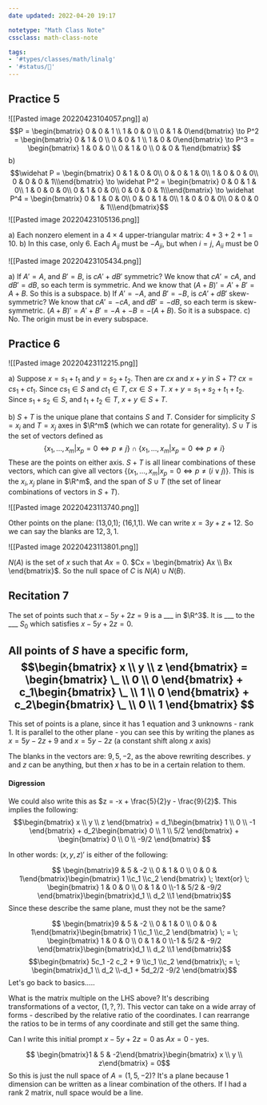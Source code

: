 ```yaml
---
date updated: 2022-04-20 19:17

notetype: "Math Class Note"
cssclass: math-class-note

tags: 
- '#types/classes/math/linalg'
- '#status/🚧'
---
```


## Practice 5

![[Pasted image 20220423104057.png]]
a) 
$$P = \begin{bmatrix} 0 & 0 & 1 \\ 1 & 0 & 0 \\ 0 & 1 & 0\end{bmatrix} \to P^2 = \begin{bmatrix} 0 & 1 & 0 \\ 0 & 0 & 1 \\ 1 & 0 & 0\end{bmatrix} \to P^3 = \begin{bmatrix} 1 & 0 & 0 \\ 0 & 1 & 0 \\ 0 & 0 & 1\end{bmatrix} $$
b)
$$\widehat P = \begin{bmatrix} 0 & 1 & 0 & 0\\ 0 & 0 & 1 & 0\\ 1 & 0 & 0 & 0\\ 0 & 0 & 0 & 1\\\end{bmatrix} \to \widehat P^2 = \begin{bmatrix} 0 & 0 & 1 & 0\\ 1 & 0 & 0 & 0\\ 0 & 1 & 0 & 0\\ 0 & 0 & 0 & 1\\\end{bmatrix} \to \widehat P^4 = \begin{bmatrix} 0 & 1 & 0 & 0\\ 0 & 0 & 1 & 0\\ 1 & 0 & 0 & 0\\ 0 & 0 & 0 & 1\\\end{bmatrix}$$
![[Pasted image 20220423105136.png]]

a) Each nonzero element in a $4\times4$ upper-triangular matrix: $4 + 3 + 2 + 1 = 10$. 
b) In this case, only $6$. Each $A_{ij}$ must be $-A_{ji}$, but when $i=j$, $A_{ii}$ must be $0$


![[Pasted image 20220423105434.png]]

a) If $A' = A$, and $B' = B$,  is $cA' + dB'$ symmetric? We know that $cA' = cA$, and $dB' = dB$, so each term is symmetric. And we know that $(A + B)' = A' + B' = A + B$. So this is a subspace.
b) If $A' = -A$, and $B' = -B$,  is $cA' + dB'$ skew-symmetric? We know that $cA' = -cA$, and $dB' = -dB$, so each term is skew-symmetric. $(A + B)' = A' + B' = -A + -B = -(A + B)$. So it is a subspace. 
c) No. The origin must be in every subspace. 


## Practice 6

![[Pasted image 20220423112215.png]]

a) Suppose $x = s_1 + t_1$ and $y = s_2 + t_2$. Then are $cx$ and $x + y$ in $S+ T$? $cx = cs_1 + ct_1$. Since $cs_1 \in S$ and $ct_1 \in T$, $cx \in S + T$. $x + y = s_1 + s_2 + t_1 + t_2$. Since $s_1 + s_2 \in S$, and $t_1 + t_2 \in T$, $x + y \in S + T$. 

b) $S + T$ is the unique plane that contains $S$ and $T$. Consider for simplicity  $S = x_i$ and $T = x_j$ axes in $\R^m$ (which we can rotate for generality). $S \cup T$ is the set of vectors defined as   $$\{x_1, \ldots, x_m |x_p = 0 \iff p \neq  j\} \cap \{x_1, \ldots, x_m |x_p = 0 \iff p \neq  i\}$$These are the points on either axis. $S + T$ is all linear combinations of these vectors, which can give all vectors $\{(x_1, \ldots, x_m |x_p = 0 \iff p \neq (i \lor j)\}$. This is the $x_i, x_j$ plane in $\R^m$, and the span of $S \cup T$ (the set of linear combinations of vectors in $S + T$). 

![[Pasted image 20220423113740.png]]

Other points on the plane: (13,0,1); (16,1,1).
We can write $x = 3y + z + 12$. So we can say the blanks are $12,3,1$.

![[Pasted image 20220423113801.png]]

$N(A)$ is the set of $x$ such that $Ax = 0$. $Cx = \begin{bmatrix} Ax \\ Bx \end{bmatrix}$. So the null space of $C$ is $N(A) \cup N(B)$. 
## Recitation 7
The set of points such that $x - 5y + 2z = 9$ is a ___ in $\R^3$. It is ___ to the ___ $S_0$ which satisfies $x -5y + 2z = 0$. 

All points of $S$ have a specific form, 
$$\begin{bmatrix} x \\ y \\ z \end{bmatrix} = \begin{bmatrix} \_ \\ 0 \\ 0 \end{bmatrix}  + c_1\begin{bmatrix} \_ \\ 1 \\ 0 \end{bmatrix}  + c_2\begin{bmatrix} \_ \\ 0 \\ 1 \end{bmatrix} $$
---
This set of points is a plane, since it has $1$ equation and $3$ unknowns - rank $1$. It is parallel to the other plane - you can see this by writing the planes as $x = 5y-2z+9$ and $x = 5y - 2z$ (a constant shift along $x$ axis)

The blanks in the vectors are: $9, 5, -2$, as the above rewriting describes. $y$ and $z$ can be anything, but then $x$ has to be in a certain relation to them. 

#### Digression

We could also write this as $z = -x + \frac{5}{2}y - \frac{9}{2}$. This implies the following: 
$$\begin{bmatrix} x \\ y \\ z \end{bmatrix} = d_1\begin{bmatrix} 1 \\ 0 \\ -1 \end{bmatrix}  + d_2\begin{bmatrix} 0 \\ 1 \\ 5/2 \end{bmatrix}  + \begin{bmatrix} 0 \\ 0 \\ -9/2 \end{bmatrix} $$


In other words: $(x,y,z)'$ is either of the following:

$$ \begin{bmatrix}9 & 5 & -2 \\ 0 & 1 & 0 \\ 0 & 0 & 1\end{bmatrix}\begin{bmatrix} 1 \\c_1 \\c_2 \end{bmatrix} \; \text{or} \; \begin{bmatrix} 1 & 0 & 0 \\ 0 & 1 & 0 \\-1 & 5/2 & -9/2 \end{bmatrix}\begin{bmatrix}d_1 \\ d_2 \\1  \end{bmatrix}$$
Since these describe the same plane, must they not be the same?

$$ \begin{bmatrix}9 & 5 & -2 \\ 0 & 1 & 0 \\ 0 & 0 & 1\end{bmatrix}\begin{bmatrix} 1 \\c_1 \\c_2 \end{bmatrix} \; = \; \begin{bmatrix} 1 & 0 & 0 \\ 0 & 1 & 0 \\-1 & 5/2 & -9/2 \end{bmatrix}\begin{bmatrix}d_1 \\ d_2 \\1  \end{bmatrix}$$
$$\begin{bmatrix}  5c_1 -2 c_2 + 9 \\c_1 \\c_2 \end{bmatrix}\; = \; \begin{bmatrix}d_1 \\ d_2 \\-d_1 + 5d_2/2 -9/2  \end{bmatrix}$$
Let's go back to basics..... 

What is the matrix multiple on the LHS above? It's describing transformations of a vector, $(1, ?, ?)$. This vector can take on a wide array of forms - described by the relative ratio of the coordinates. I can rearrange the ratios to be in terms of any coordinate and still get the same thing. 

Can I write this initial prompt $x - 5y + 2z = 0$ as $Ax = 0$ - yes. 

$$  \begin{bmatrix}1 & 5 & -2\end{bmatrix}\begin{bmatrix} x \\ y \\ z\end{bmatrix} = 0$$
So this is just the null space of $A = (1,5,-2)$? It's a plane because $1$ dimension can be written as a linear combination of the others. If I had a rank $2$ matrix, null space would be a line. 